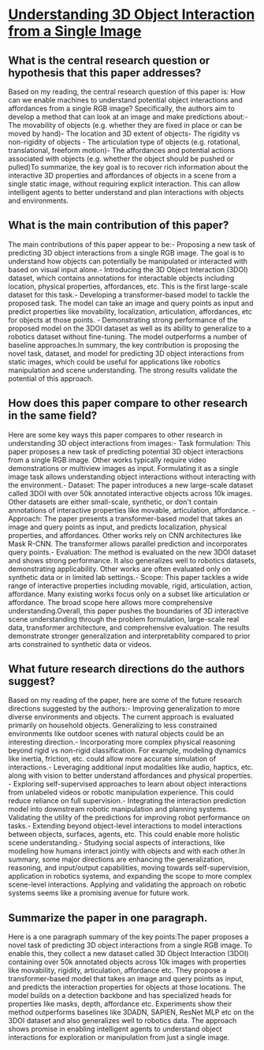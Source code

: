 # [Understanding 3D Object Interaction from a Single Image](https://arxiv.org/abs/2305.09664)

## What is the central research question or hypothesis that this paper addresses?

Based on my reading, the central research question of this paper is: How can we enable machines to understand potential object interactions and affordances from a single RGB image? Specifically, the authors aim to develop a method that can look at an image and make predictions about:- The movability of objects (e.g. whether they are fixed in place or can be moved by hand)- The location and 3D extent of objects- The rigidity vs non-rigidity of objects  - The articulation type of objects (e.g. rotational, translational, freeform motion)- The affordances and potential actions associated with objects (e.g. whether the object should be pushed or pulled)To summarize, the key goal is to recover rich information about the interactive 3D properties and affordances of objects in a scene from a single static image, without requiring explicit interaction. This can allow intelligent agents to better understand and plan interactions with objects and environments.


## What is the main contribution of this paper?

The main contributions of this paper appear to be:- Proposing a new task of predicting 3D object interactions from a single RGB image. The goal is to understand how objects can potentially be manipulated or interacted with based on visual input alone.- Introducing the 3D Object Interaction (3DOI) dataset, which contains annotations for interactable objects including location, physical properties, affordances, etc. This is the first large-scale dataset for this task.- Developing a transformer-based model to tackle the proposed task. The model can take an image and query points as input and predict properties like movability, localization, articulation, affordances, etc for objects at those points. - Demonstrating strong performance of the proposed model on the 3DOI dataset as well as its ability to generalize to a robotics dataset without fine-tuning. The model outperforms a number of baseline approaches.In summary, the key contribution is proposing the novel task, dataset, and model for predicting 3D object interactions from static images, which could be useful for applications like robotics manipulation and scene understanding. The strong results validate the potential of this approach.


## How does this paper compare to other research in the same field?

Here are some key ways this paper compares to other research in understanding 3D object interactions from images:- Task formulation: This paper proposes a new task of predicting potential 3D object interactions from a single RGB image. Other works typically require video demonstrations or multiview images as input. Formulating it as a single image task allows understanding object interactions without interacting with the environment.- Dataset: The paper introduces a new large-scale dataset called 3DOI with over 50k annotated interactive objects across 10k images. Other datasets are either small-scale, synthetic, or don't contain annotations of interactive properties like movable, articulation, affordance. - Approach: The paper presents a transformer-based model that takes an image and query points as input, and predicts localization, physical properties, and affordances. Other works rely on CNN architectures like Mask R-CNN. The transformer allows parallel prediction and incorporates query points.- Evaluation: The method is evaluated on the new 3DOI dataset and shows strong performance. It also generalizes well to robotics datasets, demonstrating applicability. Other works are often evaluated only on synthetic data or in limited lab settings.- Scope: This paper tackles a wide range of interactive properties including movable, rigid, articulation, action, affordance. Many existing works focus only on a subset like articulation or affordance. The broad scope here allows more comprehensive understanding.Overall, this paper pushes the boundaries of 3D interactive scene understanding through the problem formulation, large-scale real data, transformer architecture, and comprehensive evaluation. The results demonstrate stronger generalization and interpretability compared to prior arts constrained to synthetic data or videos.


## What future research directions do the authors suggest?

Based on my reading of the paper, here are some of the future research directions suggested by the authors:- Improving generalization to more diverse environments and objects. The current approach is evaluated primarily on household objects. Generalizing to less constrained environments like outdoor scenes with natural objects could be an interesting direction.- Incorporating more complex physical reasoning beyond rigid vs non-rigid classification. For example, modeling dynamics like inertia, friction, etc. could allow more accurate simulation of interactions.- Leveraging additional input modalities like audio, haptics, etc. along with vision to better understand affordances and physical properties. - Exploring self-supervised approaches to learn about object interactions from unlabeled videos or robotic manipulation experience. This could reduce reliance on full supervision.- Integrating the interaction prediction model into downstream robotic manipulation and planning systems. Validating the utility of the predictions for improving robot performance on tasks.- Extending beyond object-level interactions to model interactions between objects, surfaces, agents, etc. This could enable more holistic scene understanding.- Studying social aspects of interactions, like modeling how humans interact jointly with objects and with each other.In summary, some major directions are enhancing the generalization, reasoning, and input/output capabilities, moving towards self-supervision, application in robotics systems, and expanding the scope to more complex scene-level interactions. Applying and validating the approach on robotic systems seems like a promising avenue for future work.


## Summarize the paper in one paragraph.

Here is a one paragraph summary of the key points:The paper proposes a novel task of predicting 3D object interactions from a single RGB image. To enable this, they collect a new dataset called 3D Object Interaction (3DOI) containing over 50k annotated objects across 10k images with properties like movability, rigidity, articulation, affordance etc. They propose a transformer-based model that takes an image and query points as input, and predicts the interaction properties for objects at those locations. The model builds on a detection backbone and has specialized heads for properties like masks, depth, affordance etc. Experiments show their method outperforms baselines like 3DADN, SAPIEN, ResNet MLP etc on the 3DOI dataset and also generalizes well to robotics data. The approach shows promise in enabling intelligent agents to understand object interactions for exploration or manipulation from just a single image.
